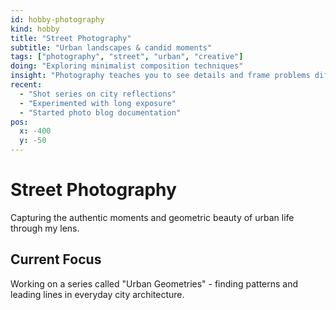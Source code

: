 ```yaml
---
id: hobby-photography
kind: hobby
title: "Street Photography"
subtitle: "Urban landscapes & candid moments"
tags: ["photography", "street", "urban", "creative"]
doing: "Exploring minimalist composition techniques"
insight: "Photography teaches you to see details and frame problems differently"
recent:
  - "Shot series on city reflections"
  - "Experimented with long exposure"
  - "Started photo blog documentation"
pos:
  x: -400
  y: -50
---
```


# Street Photography

Capturing the authentic moments and geometric beauty of urban life through my lens.

## Current Focus

Working on a series called "Urban Geometries" - finding patterns and leading lines in everyday city architecture.